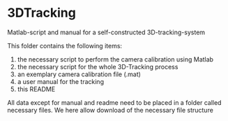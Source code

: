 # 3DTracking
Matlab-script and manual for a self-constructed 3D-tracking-system

This folder contains the following items:

  1. the necessary script to perform the camera calibration using Matlab
  2. the necessary script for the whole 3D-Tracking process
  3. an exemplary camera calibration file (.mat)
  4. a user manual for the tracking
  5. this README

All data except for manual and readme need to be placed in a folder called necessary files. We here allow download of the necessary file structure
